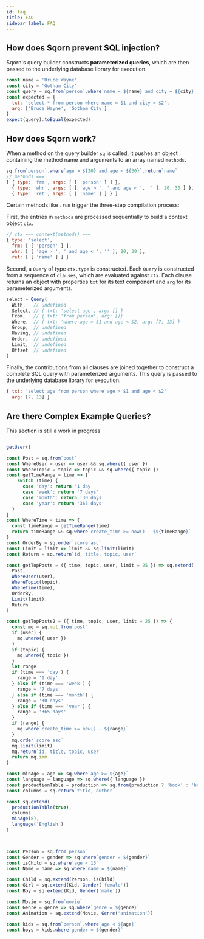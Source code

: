 ```yaml
---
id: faq
title: FAQ
sidebar_label: FAQ
---
```


## How does Sqorn prevent SQL injection?

Sqorn's query builder constructs __parameterized queries__, which are then passed to the underlying database library for execution.

```javascript
const name = 'Bruce Wayne'
const city = 'Gotham City'
const query = sq.from`person`.where`name = ${name} and city = ${city}`.query()
const expected = {
  txt: 'select * from person where name = $1 and city = $2',
  arg: ['Bruce Wayne', 'Gotham City']
}
expect(query).toEqual(expected)
```

## How does Sqorn work?

When a method on the query builder `sq` is called, it pushes an object containing the method name and arguments to an array named `methods`.

```javascript
sq.from`person`.where`age > ${20} and age < ${30}`.return`name`
// methods ===
[ { type: 'frm', args: [ [ 'person' ] ] },
  { type: 'whr', args: [ [ 'age > ', ' and age < ', '' ], 20, 30 ] },
  { type: 'ret', args: [ [ 'name' ] ] } ]
```

Certain methods like `.run` trigger the three-step compilation process:

First, the entries in `methods` are processed sequentially to build a context object `ctx`.

```javascript
// ctx === context(methods) ===
{ type: 'select',
  frm: [ [ 'person' ] ],
  whr: [ [ 'age > ', ' and age < ', '' ], 20, 30 ],
  ret: [ [ 'name' ] ] }
```

Second, a `Query` of type `ctx.type` is constructed. Each `Query` is constructed from a sequence of `clauses`, which are evaluated against `ctx`. Each clause returns an object with properties `txt` for its text component and `arg` for its parameterized arguments.

```javascript
select = Query(
  With,   // undefined
  Select, // { txt: 'select age', arg: [] }
  From,   // { txt: 'from person', arg: []}
  Where,  // { txt: 'where age > $1 and age < $2, arg: [7, 13] }
  Group,  // undefined
  Having, // undefined
  Order,  // undefined
  Limit,  // undefined
  Offset  // undefined
)
```

Finally, the contributions from all clauses are joined together to construct a complete SQL query with parameterized arguments. This query is passed to the underlying database library for execution.

```javascript
{ txt: 'select age from person where age > $1 and age < $2' 
  arg: [7, 13] }
```

## Are there Complex Example Queries?

This section is still a work in progress

```js

getUser()

const Post = sq.from`post`
const WhereUser = user => user && sq.where({ user })
const WhereTopic = topic => topic && sq.where({ topic })
const getTimeRange = time => {
    switch (time) {
      case 'day': return '1 day'
      case 'week': return '7 days'
      case 'month': return '30 days'
      case 'year': return '365 days'
  }
}
const WhereTime = time => {
  const timeRange = getTimeRange(time)
  return timeRange && sq.where`create_time >= now() - $${timeRange}`
}
const OrderBy = sq.order`score asc`
const Limit = limit => limit && sq.limit(limit)
const Return = sq.return`id, title, topic, user`

const getTopPosts = ({ time, topic, user, limit = 25 }) => sq.extend(
  Post,
  WhereUser(user),
  WhereTopic(topic),
  WhereTime(time),
  OrderBy,
  Limit(limit),
  Return
)

const getTopPosts2 = ({ time, topic, user, limit = 25 }) => {
  const mq = sq.mut.from`post`
  if (user) {
    mq.where({ user })
  }
  if (topic) {
    mq.where({ topic })
  }
  let range
  if (time === 'day') {
    range = '1 day'
  } else if (time === 'week') {
    range = '7 days'
  } else if (time === 'month') {
    range = '30 days'
  } else if (time === 'year') {
    range = '365 days'
  }
  if (range) {
    mq.where`create_time >= now() - ${range}`
  }
  mq.order`score asc`
  mq.limit(limit)
  mq.return`id, title, topic, user`
  return mq.imm
}

const minAge = age => sq.where`age >= ${age}`
const language = language => sq.where({ language })
const productionTable = production => sq.from(production ? 'book' : 'book_test')
const columns = sq.return`title, author`

const sq.extend(
  productionTable(true),
  columns
  minAge(8),
  language('English')
)



const Person = sq.from`person`
const Gender = gender => sq.where`gender = ${gender}`
const isChild = sq.where`age < 13`
const Name = name => sq.where`name = ${name}`

const Child = sq.extend(Person, isChild)
const Girl = sq.extend(Kid, Gender('female'))
const Boy = sq.extend(Kid, Gender('male'))

const Movie = sq.from`movie`
const Genre = genre => sq.where`genre = ${genre}`
const Animation = sq.extend(Movie, Genre('animation'))

const kids = sq.from`person`.where`age < ${age}`
const boys = kids.where`gender = ${gender}`
```